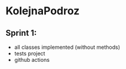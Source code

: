 # KolejnaPodroz
## Sprint 1:
- all classes implemented (without methods)
- tests project
- github actions

